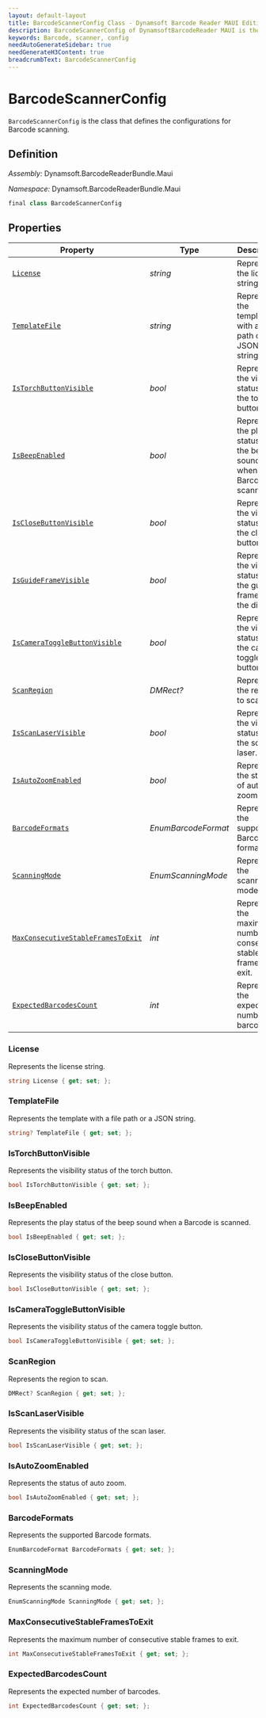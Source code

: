 ```yaml
---
layout: default-layout
title: BarcodeScannerConfig Class - Dynamsoft Barcode Reader MAUI Edition
description: BarcodeScannerConfig of DynamsoftBarcodeReader MAUI is the class that defines the configurations for Barcode scanning.
keywords: Barcode, scanner, config 
needAutoGenerateSidebar: true
needGenerateH3Content: true
breadcrumbText: BarcodeScannerConfig
---
```


# BarcodeScannerConfig

`BarcodeScannerConfig` is the class that defines the configurations for Barcode scanning.

## Definition

*Assembly:* Dynamsoft.BarcodeReaderBundle.Maui

*Namespace:* Dynamsoft.BarcodeReaderBundle.Maui

```csharp
final class BarcodeScannerConfig
```

## Properties

| Property | Type | Description |
| -------- | ---- | ----------- |
| [`License`](#license) | *string* | Represents the license string. |
| [`TemplateFile`](#templatefile) | *string* | Represents the template with a file path or a JSON string. |
| [`IsTorchButtonVisible`](#istorchbuttonvisible) | *bool* | Represents the visibility status of the torch button. |
| [`IsBeepEnabled`](#isbeepenabled) | *bool* | Represents the play status of the beep sound when a Barcode is scanned. |
| [`IsCloseButtonVisible`](#isclosebuttonvisible) | *bool* | Represents the visibility status of the close button. |
| [`IsGuideFrameVisible`](#isguideframevisible) | *bool* | Represents the visibility status of the guide frame on the display. |
| [`IsCameraToggleButtonVisible`](#Iscameratogglebuttonvisible) | *bool* | Represents the visibility status of the camera toggle button. |
| [`ScanRegion`](#scanregion) | *DMRect?* | Represents the region to scan. |
| [`IsScanLaserVisible`](#isscanlaservisible) | *bool* | Represents the visibility status of the scan laser. |
| [`IsAutoZoomEnabled`](#isautozoomenabled) | *bool* | Represents the status of auto zoom. |
| [`BarcodeFormats`](#barcodeformats) | *EnumBarcodeFormat* | Represents the supported Barcode formats. |
| [`ScanningMode`](#scanningmode) | *EnumScanningMode* | Represents the scanning mode. |
| [`MaxConsecutiveStableFramesToExit`](#maxconsecutivestableframestoexit) | *int* | Represents the maximum number of consecutive stable frames to exit. |
| [`ExpectedBarcodesCount`](#expectedbarcodescount) | *int* | Represents the expected number of barcodes. |

### License

Represents the license string.

```csharp
string License { get; set; };
```

### TemplateFile

Represents the template with a file path or a JSON string.

```csharp
string? TemplateFile { get; set; };
```

### IsTorchButtonVisible

Represents the visibility status of the torch button.

```csharp
bool IsTorchButtonVisible { get; set; };
```

### IsBeepEnabled

Represents the play status of the beep sound when a Barcode is scanned.

```csharp
bool IsBeepEnabled { get; set; };
```

### IsCloseButtonVisible

Represents the visibility status of the close button.

```csharp
bool IsCloseButtonVisible { get; set; };
```

### IsCameraToggleButtonVisible

Represents the visibility status of the camera toggle button.

```csharp
bool IsCameraToggleButtonVisible { get; set; };
```

### ScanRegion

Represents the region to scan.

```csharp
DMRect? ScanRegion { get; set; };
```

### IsScanLaserVisible

Represents the visibility status of the scan laser.

```csharp
bool IsScanLaserVisible { get; set; };
```

### IsAutoZoomEnabled

Represents the status of auto zoom.

```csharp
bool IsAutoZoomEnabled { get; set; };
```

### BarcodeFormats

Represents the supported Barcode formats.

```csharp
EnumBarcodeFormat BarcodeFormats { get; set; };
```

### ScanningMode

Represents the scanning mode.

```csharp
EnumScanningMode ScanningMode { get; set; };
```

### MaxConsecutiveStableFramesToExit

Represents the maximum number of consecutive stable frames to exit.

```csharp
int MaxConsecutiveStableFramesToExit { get; set; };
```

### ExpectedBarcodesCount

Represents the expected number of barcodes.

```csharp
int ExpectedBarcodesCount { get; set; };
```
